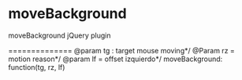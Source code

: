 moveBackground
==============

moveBackground jQuery plugin

==============
@param tg : target mouse moving*/
@Param rz = motion reason*/
@param lf = offset izquierdo*/
moveBackground: function(tg, rz, lf)

